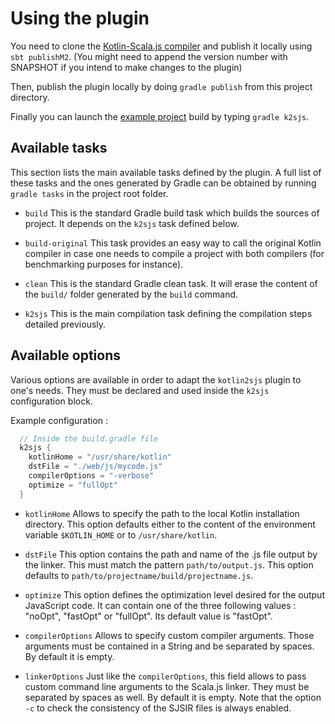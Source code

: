 # Using the plugin

You need to clone the [Kotlin-Scala.js compiler](https://github.com/flonso/Kotlin-Scala.js) and publish it locally using `sbt publishM2`. (You might need to append the version number with SNAPSHOT if you intend to make changes to the plugin)

Then, publish the plugin locally by doing `gradle publish` from this project directory.

Finally you can launch the [example project](https://github.com/flonso/kotlin-scalajs-gradle-plugin/tree/master/example-project) build by typing `gradle k2sjs`.


## Available tasks

This section lists the main available tasks defined by the plugin. A full list of these tasks and the ones generated by Gradle can be obtained by running `gradle tasks` in the project root folder.

- `build` This is the standard Gradle build task which builds the sources of project. It depends on the `k2sjs` task defined below.

- `build-original` This task provides an easy way to call the original Kotlin compiler in case one needs to compile a project with both compilers (for benchmarking purposes for instance).

- `clean` This is the standard Gradle clean task. It will erase the content of the `build/` folder generated by the `build` command.

- `k2sjs`  This is the main compilation task defining the compilation steps detailed 
previously.

## Available options

Various options are available in order to adapt the `kotlin2sjs` plugin to one's needs. They must be declared and used inside the `k2sjs` configuration block.

Example configuration :
```gradle
  // Inside the build.gradle file
  k2sjs {
    kotlinHome = "/usr/share/kotlin"
    dstFile = "./web/js/mycode.js"
    compilerOptions = "-verbose"
    optimize = "fullOpt"
  }
```

- `kotlinHome` Allows to specify the path to the local Kotlin installation directory. This option defaults either to the content of the environment variable `$KOTLIN_HOME` or to `/usr/share/kotlin`. 

- `dstFile` This option contains the path and name of the .js file output by the linker. This must match the pattern `path/to/output.js`. This option defaults to `path/to/projectname/build/projectname.js`.

- `optimize` This option defines the optimization level desired for the output JavaScript code. It can contain one of the three following values : "noOpt", "fastOpt" or "fullOpt". Its default value is "fastOpt". 

- `compilerOptions` Allows to specify custom compiler arguments. Those arguments must be contained in a String and be separated by spaces. By default it is empty. 

- `linkerOptions` Just like the `compilerOptions`, this field allows to pass custom command line arguments to the Scala.js linker. They must be separated by spaces as well. By default it is empty. Note that the option `-c` to check the consistency of the SJSIR files is always enabled.
